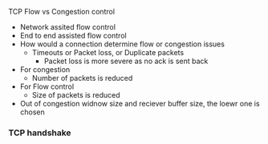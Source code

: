 TCP Flow vs Congestion control

- Network assited flow control
- End to end assisted flow control
- How would a connection determine flow or congestion issues
	- Timeouts or Packet loss, or Duplicate packets
		- Packet loss is more severe as no ack is sent back
- For congestion 
	- Number of packets is reduced
- For Flow control
	- Size of packets is reduced
- Out of congestion widnow size and reciever buffer size, the loewr one is chosen


### TCP handshake
 